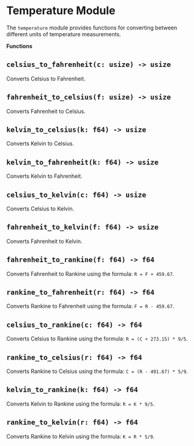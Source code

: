 # Temperature Module

The `temperature` module provides functions for converting between different units of temperature measurements.

**Functions**

## `celsius_to_fahrenheit(c: usize) -> usize`

Converts Celsius to Fahrenheit.

## `fahrenheit_to_celsius(f: usize) -> usize`

Converts Fahrenheit to Celsius.

## `kelvin_to_celsius(k: f64) -> usize`

Converts Kelvin to Celsius.

## `kelvin_to_fahrenheit(k: f64) -> usize`

Converts Kelvin to Fahrenheit.

## `celsius_to_kelvin(c: f64) -> usize`

Converts Celsius to Kelvin.

## `fahrenheit_to_kelvin(f: f64) -> usize`

Converts Fahrenheit to Kelvin.

## `fahrenheit_to_rankine(f: f64) -> f64`

Converts Fahrenheit to Rankine using the formula: `R = F + 459.67`.

## `rankine_to_fahrenheit(r: f64) -> f64`

Converts Rankine to Fahrenheit using the formula: `F = R - 459.67`.

## `celsius_to_rankine(c: f64) -> f64`

Converts Celsius to Rankine using the formula: `R = (C + 273.15) * 9/5`.

## `rankine_to_celsius(r: f64) -> f64`

Converts Rankine to Celsius using the formula: `C = (R - 491.67) * 5/9`.

## `kelvin_to_rankine(k: f64) -> f64`

Converts Kelvin to Rankine using the formula: `R = K * 9/5`.

## `rankine_to_kelvin(r: f64) -> f64`

Converts Rankine to Kelvin using the formula: `K = R * 5/9`.